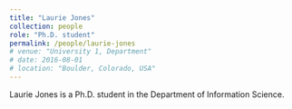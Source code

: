 ```yaml
---
title: "Laurie Jones"
collection: people
role: "Ph.D. student"
permalink: /people/laurie-jones
# venue: "University 1, Department"
# date: 2016-08-01
# location: "Boulder, Colorado, USA"
---
```


Laurie Jones is a Ph.D. student in the Department of Information Science.